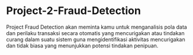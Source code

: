 # Project-2-Fraud-Detection
Project Fraud Detection akan meminta kamu untuk menganalisis pola data dan perilaku transaksi secara otomatis yang mencurigakan atau tindakan curang dalam suatu sistem guna mengidentifikasi aktivitas mencurigakan dan tidak biasa yang menunjukkan potensi tindakan penipuan.
